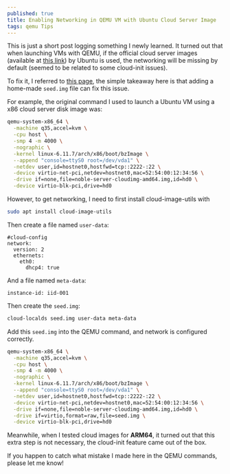 ```yaml
---
published: true 
title: Enabling Networking in QEMU VM with Ubuntu Cloud Server Image 
tags: qemu Tips
---
```


This is just a short post logging something I newly learned. It turned out that when launching VMs with QEMU, if the official cloud server images (available at [this link](https://cloud-images.ubuntu.com/)) by Ubuntu is used, the networking will be missing by default (seemed to be related to some cloud-init issues).

To fix it, I referred to [this page](https://documentation.ubuntu.com/public-images/public-images-how-to/launch-qcow-with-qemu/), the simple takeaway here is that adding a home-made ```seed.img``` file can fix this issue.

For example, the original command I used to launch a Ubuntu VM using a x86 cloud server disk image was:

```bash
qemu-system-x86_64 \
  -machine q35,accel=kvm \
  -cpu host \
  -smp 4 -m 4000 \
  -nographic \
  -kernel linux-6.11.7/arch/x86/boot/bzImage \
  --append "console=ttyS0 root=/dev/vda1" \
  -netdev user,id=hostnet0,hostfwd=tcp::2222-:22 \
  -device virtio-net-pci,netdev=hostnet0,mac=52:54:00:12:34:56 \
  -drive if=none,file=noble-server-cloudimg-amd64.img,id=hd0 \
  -device virtio-blk-pci,drive=hd0
```

However, to get networking, I need to first install cloud-image-utils with

```bash
sudo apt install cloud-image-utils
```

Then create a file named ```user-data```:

```
#cloud-config
network:
  version: 2
  ethernets:
    eth0:
      dhcp4: true
```

And a file named ```meta-data```:

```
instance-id: iid-001
```

Then create the ```seed.img```:

```bash
cloud-localds seed.img user-data meta-data
```

Add this ```seed.img``` into the QEMU command, and network is configured correctly.

```bash
qemu-system-x86_64 \
  -machine q35,accel=kvm \
  -cpu host \
  -smp 4 -m 4000 \
  -nographic \
  -kernel linux-6.11.7/arch/x86/boot/bzImage \
  --append "console=ttyS0 root=/dev/vda1" \
  -netdev user,id=hostnet0,hostfwd=tcp::2222-:22 \
  -device virtio-net-pci,netdev=hostnet0,mac=52:54:00:12:34:56 \
  -drive if=none,file=noble-server-cloudimg-amd64.img,id=hd0 \
  -drive if=virtio,format=raw,file=seed.img \
  -device virtio-blk-pci,drive=hd0
```

Meanwhile, when I tested cloud images for **ARM64**, it turned out that this extra step is not necessary, the cloud-init feature came out of the box.

If you happen to catch what mistake I made here in the QEMU commands, please let me know!